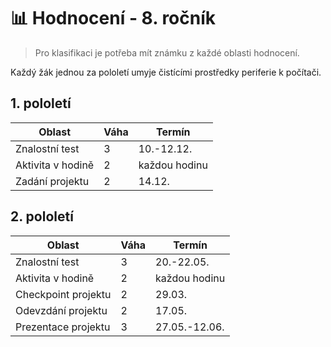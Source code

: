 # 📊 Hodnocení - 8. ročník

> Pro klasifikaci je potřeba mít známku z každé oblasti hodnocení.

Každý žák jednou za pololetí umyje čistícími prostředky periferie k počítači.

## 1. pololetí

| Oblast            | Váha | Termín        |
| ----------------- | ---- | ------------- |
| Znalostní test    | 3    | 10.-12.12.    |
| Aktivita v hodině | 2    | každou hodinu |
| Zadání projektu   | 2    | 14.12.        |


## 2. pololetí

| Oblast              | Váha | Termín        |
| ------------------- | ---- | ------------- |
| Znalostní test      | 3    | 20.-22.05.    |
| Aktivita v hodině   | 2    | každou hodinu |
| Checkpoint projektu | 2    | 29.03.        |
| Odevzdání projektu  | 2    | 17.05.        |
| Prezentace projektu | 3    | 27.05.-12.06. |
